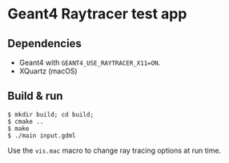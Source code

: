 # Geant4 Raytracer test app

## Dependencies

- Geant4 with `GEANT4_USE_RAYTRACER_X11=ON`.
- XQuartz (macOS)

## Build & run

```shell
$ mkdir build; cd build;
$ cmake ..
$ make
$ ./main input.gdml
```

Use the `vis.mac` macro to change ray tracing options at run time.
